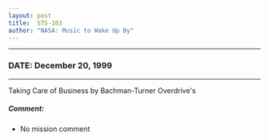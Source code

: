 ```yaml
---
layout: post
title:  STS-103
author: "NASA: Music to Wake Up By"
---
```


----
### DATE: December 20, 1999
----
Taking Care of Business by Bachman-Turner Overdrive's

##### Comment:
* No mission comment
